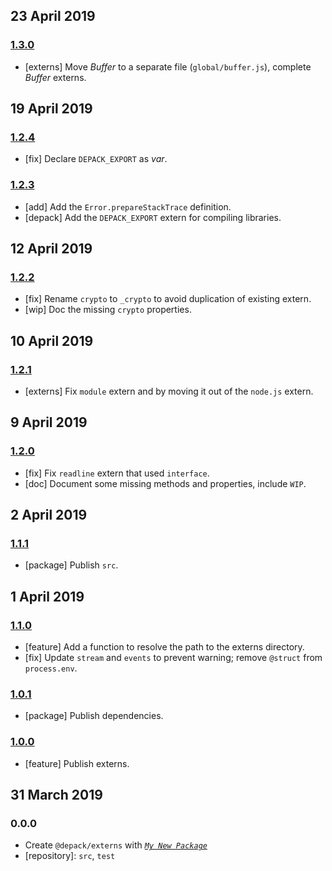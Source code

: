 ## 23 April 2019

### [1.3.0](https://github.com/dpck/externs/compare/v1.2.4...v1.3.0)

- [externs] Move _Buffer_ to a separate file (`global/buffer.js`), complete _Buffer_ externs.

## 19 April 2019

### [1.2.4](https://github.com/dpck/externs/compare/v1.2.3...v1.2.4)

- [fix] Declare `DEPACK_EXPORT` as _var_.

### [1.2.3](https://github.com/dpck/externs/compare/v1.2.2...v1.2.3)

- [add] Add the `Error.prepareStackTrace` definition.
- [depack] Add the `DEPACK_EXPORT` extern for compiling libraries.

## 12 April 2019

### [1.2.2](https://github.com/dpck/externs/compare/v1.2.1...v1.2.2)

- [fix] Rename `crypto` to `_crypto` to avoid duplication of existing extern.
- [wip] Doc the missing `crypto` properties.

## 10 April 2019

### [1.2.1](https://github.com/dpck/externs/compare/v1.2.0...v1.2.1)

- [externs] Fix `module` extern and by moving it out of the `node.js` extern.

## 9 April 2019

### [1.2.0](https://github.com/dpck/externs/compare/v1.1.1...v1.2.0)

- [fix] Fix `readline` extern that used `interface`.
- [doc] Document some missing methods and properties, include `WIP`.

## 2 April 2019

### [1.1.1](https://github.com/dpck/externs/compare/v1.1.0...v1.1.1)

- [package] Publish `src`.

## 1 April 2019

### [1.1.0](https://github.com/dpck/externs/compare/v1.0.1...v1.1.0)

- [feature] Add a function to resolve the path to the externs directory.
- [fix] Update `stream` and `events` to prevent warning; remove `@struct` from `process.env`.

### [1.0.1](https://github.com/dpck/externs/compare/v1.0.0...v1.0.1)

- [package] Publish dependencies.

### [1.0.0](https://github.com/dpck/externs/compare/v0.0.0-pre...v1.0.0)

- [feature] Publish externs.

## 31 March 2019

### 0.0.0

- Create `@depack/externs` with _[`My New Package`](https://mnpjs.org)_
- [repository]: `src`, `test`